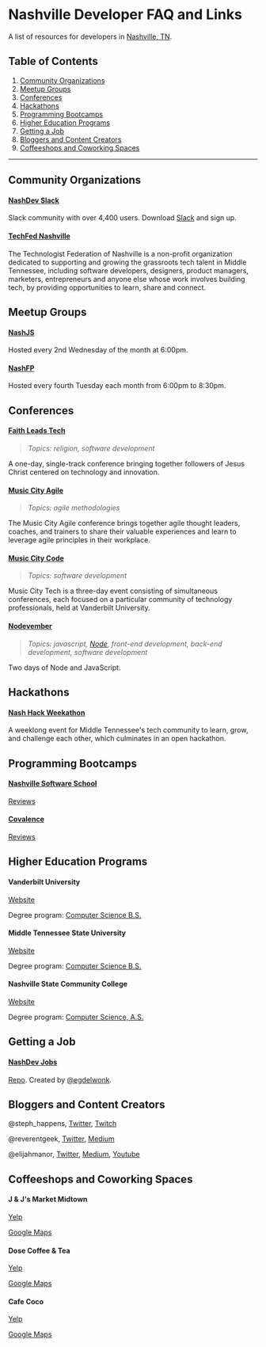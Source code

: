 # Nashville Developer FAQ and Links
A list of resources for developers in [Nashville, TN](https://www.google.com/maps/place/Nashville,+TN).

## Table of Contents
1. [Community Organizations](#community-organizations)
1. [Meetup Groups](#meetup-groups)
1. [Conferences](#conferences)
1. [Hackathons](#hackathons)
1. [Programming Bootcamps](#programming-bootcamps)
1. [Higher Education Programs](#higher-education-programs)
1. [Getting a Job](#getting-a-job)
1. [Bloggers and Content Creators](#bloggers-and-content-creators)
1. [Coffeeshops and Coworking Spaces](#coffeeshops-and-coworking-spaces)

----

## Community Organizations

#### [NashDev Slack](https://nashdev.com)

Slack community with over 4,400 users. Download [Slack](https://slack.com/) and sign up. 

#### [TechFed Nashville](https://techfednashville.org/)

The Technologist Federation of Nashville is a non-profit organization dedicated to supporting and growing the grassroots tech talent in Middle Tennessee, including software developers, designers, product managers, marketers, entrepreneurs and anyone else whose work involves building tech, by providing opportunities to learn, share and connect.

## Meetup Groups

#### [NashJS](https://www.meetup.com/nashjs/)

Hosted every 2nd Wednesday of the month at 6:00pm.

#### [NashFP](http://nashfp.org/)

Hosted every fourth Tuesday each month from 6:00pm to 8:30pm.

## Conferences

#### [Faith Leads Tech](http://faithleads.tech/)

> *Topics: religion, software development*

A one-day, single-track conference bringing together followers of Jesus Christ centered on technology and innovation.

#### [Music City Agile](http://www.musiccitytech.com/conferences/music-city-agile/)

> *Topics: agile methodologies*

The Music City Agile conference brings together agile thought leaders, coaches, and trainers to share their valuable experiences and learn to leverage agile principles in their workplace.

#### [Music City Code](http://www.musiccitycode.com/)

> *Topics: software development*

Music City Tech is a three-day event consisting of simultaneous conferences, each focused on a particular community of technology professionals, held at Vanderbilt University.

#### [Nodevember](http://nodevember.org/)

> *Topics: javascript, [Node](https://nodejs.org/en/), front-end development, back-end development, software development*

Two days of Node and JavaScript.

## Hackathons

#### [Nash Hack Weekathon](https://nashhackweekathon.org)

A weeklong event for Middle Tennessee's tech community to learn, grow, and challenge each other, which culminates in an open hackathon.

## Programming Bootcamps

#### [Nashville Software School](http://nashvillesoftwareschool.com/)

[Reviews](https://www.coursereport.com/schools/nashville-software-school)

#### [Covalence](http://nashvillesoftwareschool.com/)

[Reviews](https://www.coursereport.com/schools/covalence)

## Higher Education Programs

#### Vanderbilt University

[Website](https://www.vanderbilt.edu/)

Degree program: [Computer Science B.S.](https://engineering.vanderbilt.edu/eecs/Undergraduate/index.php)

#### Middle Tennessee State University

[Website](https://www.mtsu.edu/)

Degree program: [Computer Science B.S.](https://www.mtsu.edu/programs/computer-science/)


#### Nashville State Community College

[Website](https://www.nscc.edu)

Degree program: [Computer Science, A.S.](https://www.nscc.edu/academics/degrees-certificates/computer-science-a-s)

## Getting a Job

#### [NashDev Jobs](https://jobs.nashdev.com/)

[Repo](https://github.com/nashdev/jobs). Created by [@egdelwonk](https://github.com/egdelwonk).

## Bloggers and Content Creators

@steph_happens, [Twitter](https://twitter.com/steph_happens), [Twitch](https://www.twitch.tv/steph_happens)

@reverentgeek, [Twitter](https://twitter.com/reverentgeek), [Medium](https://medium.com/@reverentgeek)

@elijahmanor, [Twitter](https://twitter.com/elijahmanor), [Medium](https://medium.com/@elijahmanor), [Youtube](https://www.youtube.com/manorisms)

## Coffeeshops and Coworking Spaces

#### J & J's Market Midtown 

[Yelp](https://www.yelp.com/biz/j-and-js-market-and-cafe-nashville-2)

[Google Maps](https://goo.gl/maps/wkeU7KS3c7Q2)

#### Dose Coffee & Tea

[Yelp](https://www.yelp.com/biz/dose-coffee-and-tea-nashville)

[Google Maps](https://goo.gl/maps/YPFEs23riuE2)

#### Cafe Coco

[Yelp](https://www.yelp.com/biz/cafe-coco-nashville)

[Google Maps](https://goo.gl/maps/Z3kUru5ZwJU2)
